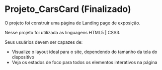 # Projeto_CarsCard (Finalizado)

O projeto foi construir uma página de Landing page de exposição.

Nesse projeto foi utilizada as linguagens HTML5 | CSS3.

Seus usuários devem ser capazes de:

- Visualize o layout ideal para o site, dependendo do tamanho da tela do dispositivo
- Veja os estados de foco para todos os elementos interativos na página
